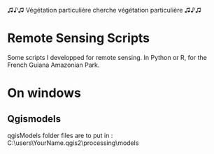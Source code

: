 ♫♪♫ Végétation particulière cherche végétation particulière ♫♪♫

# Remote Sensing Scripts
Some scripts I developped for remote sensing. In Python or R, for the French Guiana Amazonian Park.

# On windows
## Qgismodels
qgisModels folder files are to put in : 
C:\users\YourName\.qgis2\processing\models
